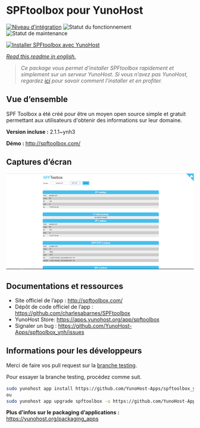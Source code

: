 <!--
N.B.: This README was automatically generated by https://github.com/YunoHost/apps/tree/master/tools/README-generator
It shall NOT be edited by hand.
-->

# SPFtoolbox pour YunoHost

[![Niveau d’intégration](https://dash.yunohost.org/integration/spftoolbox.svg)](https://dash.yunohost.org/appci/app/spftoolbox) ![Statut du fonctionnement](https://ci-apps.yunohost.org/ci/badges/spftoolbox.status.svg) ![Statut de maintenance](https://ci-apps.yunohost.org/ci/badges/spftoolbox.maintain.svg)

[![Installer SPFtoolbox avec YunoHost](https://install-app.yunohost.org/install-with-yunohost.svg)](https://install-app.yunohost.org/?app=spftoolbox)

*[Read this readme in english.](./README.md)*

> *Ce package vous permet d’installer SPFtoolbox rapidement et simplement sur un serveur YunoHost.
Si vous n’avez pas YunoHost, regardez [ici](https://yunohost.org/#/install) pour savoir comment l’installer et en profiter.*

## Vue d’ensemble

SPF Toolbox a été créé pour être un moyen open source simple et gratuit permettant aux utilisateurs d'obtenir des informations sur leur domaine.

**Version incluse :** 2.1.1~ynh3

**Démo :** http://spftoolbox.com/

## Captures d’écran

![Capture d’écran de SPFtoolbox](./doc/screenshots/687474703a2f2f692e696d6775722e636f6d2f4143785a5074512e706e67.png)

## Documentations et ressources

* Site officiel de l’app : <http://spftoolbox.com/>
* Dépôt de code officiel de l’app : <https://github.com/charlesabarnes/SPFtoolbox>
* YunoHost Store: <https://apps.yunohost.org/app/spftoolbox>
* Signaler un bug : <https://github.com/YunoHost-Apps/spftoolbox_ynh/issues>

## Informations pour les développeurs

Merci de faire vos pull request sur la [branche testing](https://github.com/YunoHost-Apps/spftoolbox_ynh/tree/testing).

Pour essayer la branche testing, procédez comme suit.

``` bash
sudo yunohost app install https://github.com/YunoHost-Apps/spftoolbox_ynh/tree/testing --debug
ou
sudo yunohost app upgrade spftoolbox -u https://github.com/YunoHost-Apps/spftoolbox_ynh/tree/testing --debug
```

**Plus d’infos sur le packaging d’applications :** <https://yunohost.org/packaging_apps>